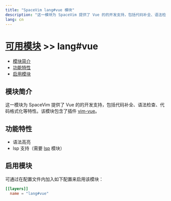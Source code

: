 ```yaml
---
title: "SpaceVim lang#vue 模块"
description: "这一模块为 SpaceVim 提供了 Vue 的的开发支持，包括代码补全、语法检查、代码格式化等特性。"
lang: cn
---
```


# [可用模块](../../) >> lang#vue

<!-- vim-markdown-toc GFM -->

- [模块简介](#模块简介)
- [功能特性](#功能特性)
- [启用模块](#启用模块)

<!-- vim-markdown-toc -->

## 模块简介

这一模块为 SpaceVim 提供了 Vue 的的开发支持，包括代码补全、语法检查、代码格式化等特性。该模块包含了插件 [vim-vue](https://github.com/posva/vim-vue)。

## 功能特性

- 语法高亮
- lsp 支持（需要 [lsp](../../language-server-protocol/) 模块）

## 启用模块

可通过在配置文件内加入如下配置来启用该模块：

```toml
[[layers]]
  name = "lang#vue"
```
